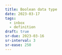 ```yaml
---
title: Boolean data type
date: 2023-03-17
tags:
  - inbox
  - definition
draft: true
sr-due: 2023-03-16
sr-interval: 3
sr-ease: 250
---
```

